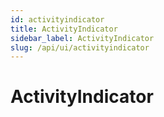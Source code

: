 ```yaml
---
id: activityindicator
title: ActivityIndicator
sidebar_label: ActivityIndicator
slug: /api/ui/activityindicator
---
```


# ActivityIndicator